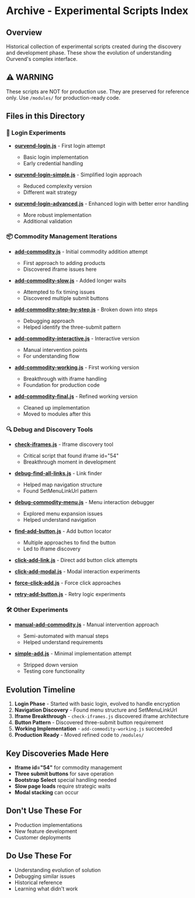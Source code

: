 # Archive - Experimental Scripts Index

## Overview
Historical collection of experimental scripts created during the discovery and development phase. These show the evolution of understanding Ourvend's complex interface.

## ⚠️ WARNING
These scripts are NOT for production use. They are preserved for reference only. Use `/modules/` for production-ready code.

## Files in this Directory

### 🔐 Login Experiments
- **[ourvend-login.js](ourvend-login.js)** - First login attempt
  - Basic login implementation
  - Early credential handling

- **[ourvend-login-simple.js](ourvend-login-simple.js)** - Simplified login approach
  - Reduced complexity version
  - Different wait strategy

- **[ourvend-login-advanced.js](ourvend-login-advanced.js)** - Enhanced login with better error handling
  - More robust implementation
  - Additional validation

### 📦 Commodity Management Iterations
- **[add-commodity.js](add-commodity.js)** - Initial commodity addition attempt
  - First approach to adding products
  - Discovered iframe issues here

- **[add-commodity-slow.js](add-commodity-slow.js)** - Added longer waits
  - Attempted to fix timing issues
  - Discovered multiple submit buttons

- **[add-commodity-step-by-step.js](add-commodity-step-by-step.js)** - Broken down into steps
  - Debugging approach
  - Helped identify the three-submit pattern

- **[add-commodity-interactive.js](add-commodity-interactive.js)** - Interactive version
  - Manual intervention points
  - For understanding flow

- **[add-commodity-working.js](add-commodity-working.js)** - First working version
  - Breakthrough with iframe handling
  - Foundation for production code

- **[add-commodity-final.js](add-commodity-final.js)** - Refined working version
  - Cleaned up implementation
  - Moved to modules after this

### 🔍 Debug and Discovery Tools
- **[check-iframes.js](check-iframes.js)** - Iframe discovery tool
  - Critical script that found iframe id="54"
  - Breakthrough moment in development

- **[debug-find-all-links.js](debug-find-all-links.js)** - Link finder
  - Helped map navigation structure
  - Found SetMenuLinkUrl pattern

- **[debug-commodity-menu.js](debug-commodity-menu.js)** - Menu interaction debugger
  - Explored menu expansion issues
  - Helped understand navigation

- **[find-add-button.js](find-add-button.js)** - Add button locator
  - Multiple approaches to find the button
  - Led to iframe discovery

- **[click-add-link.js](click-add-link.js)** - Direct add button click attempts
- **[click-add-modal.js](click-add-modal.js)** - Modal interaction experiments
- **[force-click-add.js](force-click-add.js)** - Force click approaches
- **[retry-add-button.js](retry-add-button.js)** - Retry logic experiments

### 🛠️ Other Experiments
- **[manual-add-commodity.js](manual-add-commodity.js)** - Manual intervention approach
  - Semi-automated with manual steps
  - Helped understand requirements

- **[simple-add.js](simple-add.js)** - Minimal implementation attempt
  - Stripped down version
  - Testing core functionality

## Evolution Timeline

1. **Login Phase** - Started with basic login, evolved to handle encryption
2. **Navigation Discovery** - Found menu structure and SetMenuLinkUrl
3. **Iframe Breakthrough** - `check-iframes.js` discovered iframe architecture
4. **Button Pattern** - Discovered three-submit button requirement
5. **Working Implementation** - `add-commodity-working.js` succeeded
6. **Production Ready** - Moved refined code to `/modules/`

## Key Discoveries Made Here

- **Iframe id="54"** for commodity management
- **Three submit buttons** for save operation
- **Bootstrap Select** special handling needed
- **Slow page loads** require strategic waits
- **Modal stacking** can occur

## Don't Use These For
- Production implementations
- New feature development
- Customer deployments

## Do Use These For
- Understanding evolution of solution
- Debugging similar issues
- Historical reference
- Learning what didn't work